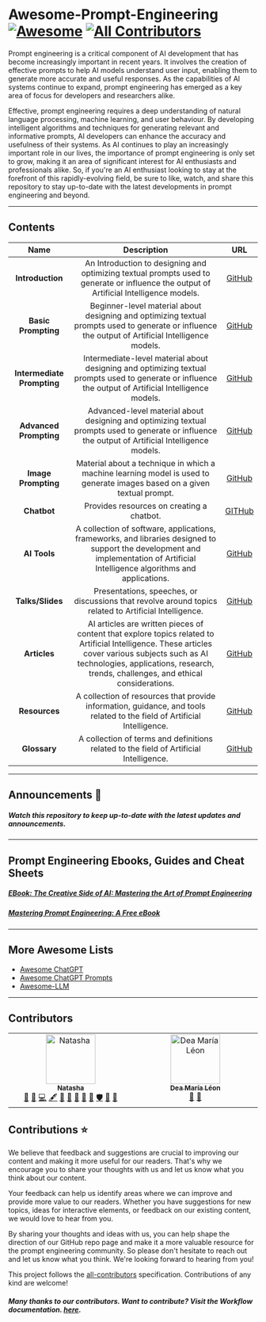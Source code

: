 # Awesome-Prompt-Engineering [![Awesome](https://awesome.re/badge.svg)](https://awesome.re) [![All Contributors](https://img.shields.io/github/all-contributors/natnew/Awesome-Prompt-Engineering?color=success=flat-square)](#contributors)
Prompt engineering is a critical component of AI development that has become increasingly important in recent years. It involves the creation of effective prompts to help AI models understand user input, enabling them to generate more accurate and useful responses. As the capabilities of AI systems continue to expand, prompt engineering has emerged as a key area of focus for developers and researchers alike.

Effective, prompt engineering requires a deep understanding of natural language processing, machine learning, and user behaviour. By developing intelligent algorithms and techniques for generating relevant and informative prompts, AI developers can enhance the accuracy and usefulness of their systems. As AI continues to play an increasingly important role in our lives, the importance of prompt engineering is only set to grow, making it an area of significant interest for AI enthusiasts and professionals alike. So, if you're an AI enthusiast looking to stay at the forefront of this rapidly-evolving field, be sure to like, watch, and share this repository to stay up-to-date with the latest developments in prompt engineering and beyond.

---
## Contents
|  Name  |  Description  |  URL  |
| :-----:| :------------:| :----:|
| **Introduction**|  An Introduction to designing and optimizing textual prompts used to generate or influence the output of Artificial Intelligence models.  | [GitHub](https://natnew.github.io/Awesome-Prompt-Engineering/Introduction.html)|
| **Basic Prompting**|   Beginner-level material about designing and optimizing textual prompts used to generate or influence the output of Artificial Intelligence models. | [GitHub](https://natnew.github.io/Awesome-Prompt-Engineering/Basic_Prompting.html)|
| **Intermediate Prompting**| Intermediate-level material about designing and optimizing textual prompts used to generate or influence the output of Artificial Intelligence models.     | [GitHub](https://natnew.github.io/Awesome-Prompt-Engineering/Intermediate_Prompting.html)|
| **Advanced Prompting**| Advanced-level material about designing and optimizing textual prompts used to generate or influence the output of Artificial Intelligence models.    | [GitHub](https://natnew.github.io/Awesome-Prompt-Engineering/Advanced_Prompting.html)|
| **Image Prompting**| Material about a technique in which a machine learning model is used to generate images based on a given textual prompt.    | [GitHub](https://natnew.github.io/Awesome-Prompt-Engineering/Image_Prompting.html)|
|**Chatbot** | Provides resources on creating a chatbot. | [GITHub](https://natnew.github.io/Awesome-Prompt-Engineering/Chatbot.html)
| **AI Tools**| A collection of software, applications, frameworks, and libraries designed to support the development and implementation of Artificial Intelligence algorithms and applications.    | [GitHub](https://natnew.github.io/Awesome-Prompt-Engineering/AI_Tools.html)|
| **Talks/Slides**| Presentations, speeches, or discussions that revolve around topics related to Artificial Intelligence.     | [GitHub](https://natnew.github.io/Awesome-Prompt-Engineering/Talks_Slides.html)|
| **Articles**| AI articles are written pieces of content that explore topics related to Artificial Intelligence. These articles cover various subjects such as AI technologies, applications, research, trends, challenges, and ethical considerations.    | [GitHub](https://natnew.github.io/Awesome-Prompt-Engineering/Articles.html)|
| **Resources**| A collection of resources that provide information, guidance, and tools related to the field of Artificial Intelligence.    | [GitHub](https://natnew.github.io/Awesome-Prompt-Engineering/Resources.html)|
| **Glossary**| A collection of terms and definitions related to the field of Artificial Intelligence.    | [GitHub](https://natnew.github.io/Awesome-Prompt-Engineering/AI_Glossary.html)|




---
## Announcements :eyes:
##### Watch this repository to keep up-to-date with the latest updates and announcements.

---
## Prompt Engineering Ebooks, Guides and Cheat Sheets

##### [EBook: The Creative Side of AI: Mastering the Art of Prompt Engineering](https://natashanewbold.gumroad.com/l/zctxdh)
##### [Mastering Prompt Engineering: A Free eBook](https://natashanewbold.gumroad.com/l/kjxpip)

---
## More Awesome Lists
* [Awesome ChatGPT](https://github.com/humanloop/awesome-chatgpt)
* [Awesome ChatGPT Prompts](https://github.com/f/awesome-chatgpt-prompts)
* [Awesome-LLM](https://github.com/Hannibal046/Awesome-LLM)


---
## Contributors

<!-- ALL-CONTRIBUTORS-LIST:START - Do not remove or modify this section -->
<!-- prettier-ignore-start -->
<!-- markdownlint-disable -->
<table>
  <tr>
      <td align="center" valign="top" width="14.28%"><a href="https://github.com/natnew"><img src="https://avatars.githubusercontent.com/u/37782009?v=4?s=100" width="100px;" alt="Natasha"/><br /><sub><b>Natasha</b></sub></a><br /><a href="#design-natnew" title="Design">🎨</a> <a href="https://github.com/natnew/Awesome-Prompt-Engineering/issues?q=author%3Anatnew" title="Bug reports">🐛</a> <a href="https://github.com/natnew/Awesome-Prompt-Engineering/commits?author=natnew" title="Code">💻</a> <a href="#content-natnew" title="Content">🖋</a> <a href="https://github.com/natnew/Awesome-Prompt-Engineering/commits?author=natnew" title="Documentation">📖</a> <a href="#ideas-natnew" title="Ideas, Planning, & Feedback">🤔</a> <a href="#projectManagement-natnew" title="Project Management">📆</a> <a href="#question-natnew" title="Answering Questions">💬</a> <a href="https://github.com/natnew/Awesome-Prompt-Engineering/pulls?q=is%3Apr+reviewed-by%3Anatnew" title="Reviewed Pull Requests">👀</a> <a href="#security-natnew" title="Security">🛡️</a> <a href="#tool-natnew" title="Tools">🔧</a> <a href="#research-natnew" title="Research">🔬</a></td>
      <td align="center" valign="top" width="14.28%"><a href="https://www.deamarialeon.com/"><img src="https://avatars.githubusercontent.com/u/11835246?v=4?s=100" width="100px;" alt="Dea María Léon"/><br /><sub><b>Dea María Léon</b></sub></a><br /><a href="https://github.com/natnew/Awesome-Prompt-Engineering/commits?author=DeaMariaLeon" title="Documentation">📖</a> <a href="#research-DeaMariaLeon" title="Research">🔬</a></td>
  </tr>
</table>

<!-- markdownlint-restore -->
<!-- prettier-ignore-end -->

<!-- ALL-CONTRIBUTORS-LIST:END -->

## Contributions ⭐
We believe that feedback and suggestions are crucial to improving our content and making it more useful for our readers. That's why we encourage you to share your thoughts with us and let us know what you think about our content.

Your feedback can help us identify areas where we can improve and provide more value to our readers. Whether you have suggestions for new topics, ideas for interactive elements, or feedback on our existing content, we would love to hear from you.

By sharing your thoughts and ideas with us, you can help shape the direction of our GitHub repo page and make it a more valuable resource for the prompt engineering community. So please don't hesitate to reach out and let us know what you think. We're looking forward to hearing from you!

This project follows the [all-contributors](https://allcontributors.org/) specification. Contributions of any kind are welcome!
##### Many thanks to our contributors. Want to contribute? Visit the Workflow documentation.  [here](https://github.com/natnew/Awesome-Prompt-Engineering/blob/main/Workflow.md).


